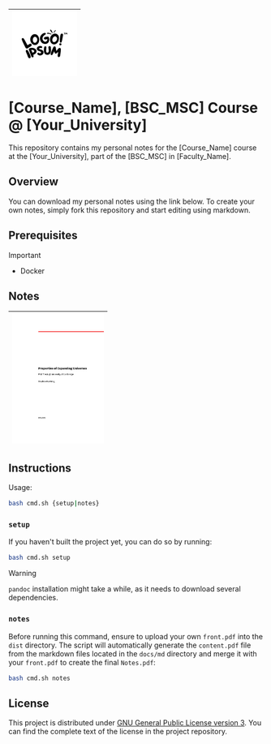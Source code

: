 | <img src="docs/logo.svg" width="128"> |
| - |

# [Course_Name], [BSC_MSC] Course @ [Your_University]

This repository contains my personal notes for the [Course_Name] course at the [Your_University], part of the [BSC_MSC] in [Faculty_Name].

## Overview

You can download my personal notes using the link below. To create your own notes, simply fork this repository and start editing using markdown.

## Prerequisites

> [!IMPORTANT]
>
> - Docker

## Notes

| <a href="dist/Notes.pdf"><img src="docs/cover.png" alt="cover" height="256"></a> |
| - |

## Instructions

Usage:

```sh
bash cmd.sh {setup|notes}
```

### `setup`

If you haven't built the project yet, you can do so by running:

```sh
bash cmd.sh setup
```

> [!WARNING]
>
> `pandoc` installation might take a while, as it needs to download several dependencies.

### `notes`

Before running this command, ensure to upload your own `front.pdf` into the `dist` directory. The script will automatically generate the `content.pdf` file from the markdown files located in the `docs/md` directory and merge it with your `front.pdf` to create the final `Notes.pdf`:

```sh
bash cmd.sh notes
```

## License

This project is distributed under [GNU General Public License version 3](https://opensource.org/license/gpl-3-0). You can find the complete text of the license in the project repository.

